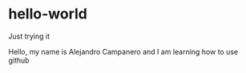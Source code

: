 # hello-world
Just trying it

Hello, my name is Alejandro Campanero and I am learning how to use github

